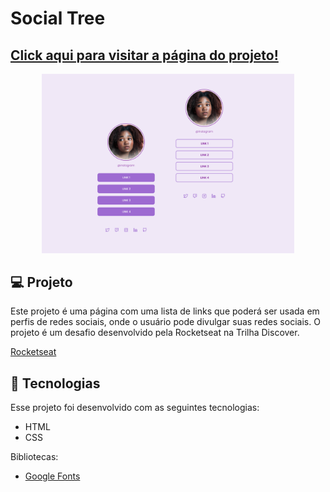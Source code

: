 # Social Tree

## [Click aqui para visitar a página do projeto!](https://juniorcundari.github.io/desafio-social-tree-rocketseat-discover/)

<p align="center">
  <img alt="Desktop" src="./assets/desktop.png" width="80%">
</p>

## 💻 Projeto

Este projeto é uma página com uma lista de links que poderá ser usada em perfis de redes sociais, onde o usuário pode divulgar suas redes sociais.
O projeto é um desafio desenvolvido pela Rocketseat na Trilha Discover.

[Rocketseat](https://www.rocketseat.com.br/)

## 🚀 Tecnologias

Esse projeto foi desenvolvido com as seguintes tecnologias:

- HTML
- CSS

Bibliotecas:

- [Google Fonts](https://fonts.google.com/)
